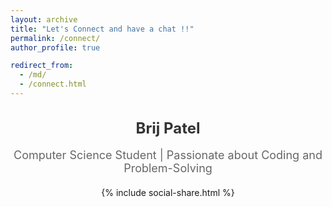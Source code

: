 ```yaml
---
layout: archive
title: "Let's Connect and have a chat !!"
permalink: /connect/
author_profile: true

redirect_from: 
  - /md/
  - /connect.html
---
```




<div style="text-align:center;">
  <h1 style="font-size: 24px; font-weight: bold; color: #333;">Brij Patel</h1>
  <p style="font-size: 18px; color: #666;">Computer Science Student | Passionate about Coding and Problem-Solving</p>

  <div style="display: flex; gap: 20px; justify-content: center; margin-top: 20px;">
{% include social-share.html %}


<!-- Markdown file starts here -->

